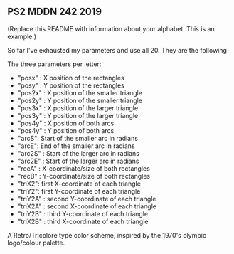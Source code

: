 ## PS2 MDDN 242 2019

(Replace this README with information about your alphabet. This is an example.)

So far I've exhausted my parameters and use all 20. They are the following

The three parameters per letter:
  * "posx" : X position of the rectangles
  * "posy" : Y position of the rectangles
  *	"pos2x" : X position of the smaller triangle
  * "pos2y" : Y position of the smaller triangle
  *	"pos3x" : X position of the larger triangle
  * "pos3y" : Y position of the larger triangle
  * "pos4y" : X position of both arcs
  *	"pos4y" : Y position of both arcs
  * "arcS": Start of the smaller arc in radians
  * "arcE": End of the smaller arc in radians
  * "arc2S" : Start of the larger arc in radians
  * "arc2E" : Start of the larger arc in radians
  *	"recA" : X-coordinate/size of both rectangles
  *	"recB" : Y-coordinate/size of both rectangles
  *	"triX2": first X-coordinate of each triangle
  *	"triY2": first Y-coordinate of each triangle
  *	"triY2A" : second Y-coordinate of each triangle
  *	"triX2A" : second X-coordinate of each triangle
  * "triY2B" : third Y-coordinate of each triangle
  *	"triX2B" : third X-coordinate of each triangle

  A Retro/Tricolore type color scheme, inspired by the 1970's olympic logo/colour palette.